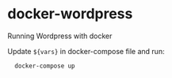 # docker-wordpress

Running Wordpress with docker

Update `${vars}` in docker-compose file and run:

```
  docker-compose up
```

